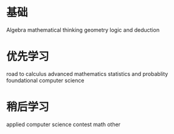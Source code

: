 # 基础
Algebra
mathematical thinking
geometry
logic and deduction

# 优先学习
road to calculus
advanced mathematics
statistics and probablity
foundational computer science

# 稍后学习
applied computer science
contest math
other 